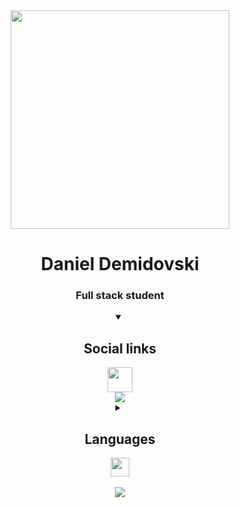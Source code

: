 
<div align="center">
  <img src="https://media3.giphy.com/media/SpopD7IQN2gK3qN4jS/giphy.gif" width="350"/>
  <h1>Daniel Demidovski</h1>
  <h3>Full stack student</h3>
</div>

<details open align="center"> 
  <summary><h2>Social links</h2>  <img src="https://cdn-icons-png.flaticon.com/512/1232/1232859.png" width="40"></summary>

  <img src="[![Linkedin Badge]([https://img.shields.io/badge/-kakbar-blue?style=flat&logo=Linkedin&logoColor=white](https://img.shields.io/badge/linkedin-profile-blue?style=for-the-badge&logo=LinkedIn)])(https://www.linkedin.com/in/daniel-demidovski/)"/>
  
  
</details>

<details close align="center"> 
  <summary><h2>Languages</h2>  <img src="https://cdn-icons-png.flaticon.com/512/1230/1230137.png?w=826&t=st=1669474578~exp=1669475178~hmac=4ddfe461bba8521890670e6434d6b475a3f6f36c0dcee7a55c306110d5fcf1de" width="30"></summary>

  <img src="https://img.shields.io/badge/HLVL-Python-green?style=for-the-badge&logo=Python&logoColor=yellow"/><br/> <!--python-->
  <img src="https://img.shields.io/badge/SCRIPT-Lua-cyan?style=for-the-badge&logo=Lua&logoColor=blue"/><br/> <!--lua-->
  <img src="https://img.shields.io/badge/WEB-Css-blue?style=for-the-badge&logo=CSS3&logoColor=white"/>&nbsp; <!--css-->
  <img src="https://img.shields.io/badge/WEB-Html-orange?style=for-the-badge&logo=HTML5&logoColor=white"/>&nbsp; <!--html-->
  <img src="https://img.shields.io/badge/WEB-Js-yellow?style=for-the-badge&logo=JavaScript&logoColor=white"/>&nbsp; <!--js-->
 
</details>

<div align="center" >
  
  
  <br/>
  <picture>
    <source media="(prefers-color-scheme: dark)" srcset="https://streak-stats.demolab.com?user=cptau1&theme=dark&hide_border=true&date_format=j%20M%5B%20Y%5D&background=00000000&sideNums=DD6F20&currStreakLabel=DD2727&sideLabels=DD2727&currStreakNum=DD2727" />
    <img src="https://streak-stats.demolab.com?user=cptaus&theme=dark&hide_border=true&date_format=j%20M%5B%20Y%5D&background=00000000&sideNums=DD6F20&currStreakLabel=DD2727&sideLabels=DD2727&currStreakNum=DD2727" />
</picture>
</div>
